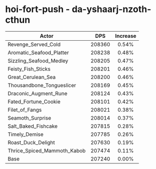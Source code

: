 # hoi-fort-push - da-yshaarj-nzoth-cthun
| Actor | DPS | Increase |
|---|:---:|:---:|
|Revenge_Served_Cold|208360|0.54%|
|Aromatic_Seafood_Platter|208238|0.48%|
|Sizzling_Seafood_Medley|208205|0.47%|
|Feisty_Fish_Sticks|208201|0.46%|
|Great_Cerulean_Sea|208200|0.46%|
|Thousandbone_Tongueslicer|208169|0.45%|
|Draconic_Augment_Rune|208124|0.43%|
|Fated_Fortune_Cookie|208101|0.42%|
|Filet_of_Fangs|208021|0.38%|
|Seamoth_Surprise|208014|0.37%|
|Salt_Baked_Fishcake|207815|0.28%|
|Timely_Demise|207785|0.26%|
|Roast_Duck_Delight|207630|0.19%|
|Thrice_Spiced_Mammoth_Kabob|207474|0.11%|
|Base|207240|0.00%|
